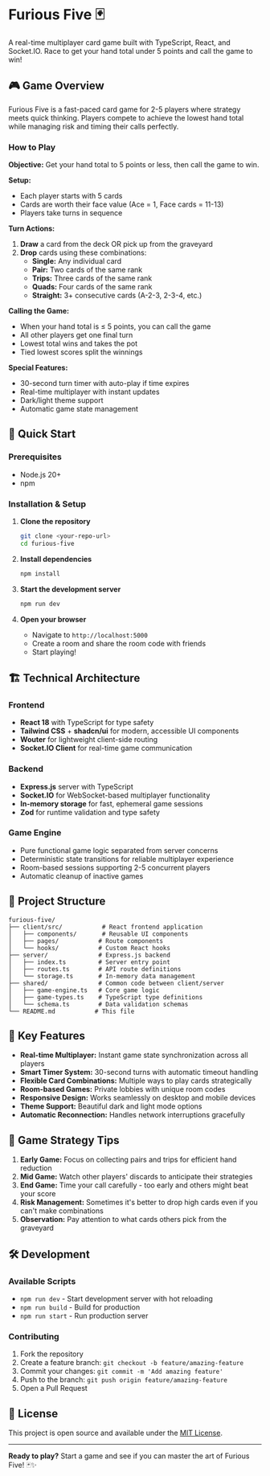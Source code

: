 # Furious Five 🃏

A real-time multiplayer card game built with TypeScript, React, and Socket.IO. Race to get your hand total under 5 points and call the game to win!

## 🎮 Game Overview

Furious Five is a fast-paced card game for 2-5 players where strategy meets quick thinking. Players compete to achieve the lowest hand total while managing risk and timing their calls perfectly.

### How to Play

**Objective:** Get your hand total to 5 points or less, then call the game to win.

**Setup:**
- Each player starts with 5 cards
- Cards are worth their face value (Ace = 1, Face cards = 11-13)
- Players take turns in sequence

**Turn Actions:**
1. **Draw** a card from the deck OR pick up from the graveyard
2. **Drop** cards using these combinations:
   - **Single:** Any individual card
   - **Pair:** Two cards of the same rank
   - **Trips:** Three cards of the same rank  
   - **Quads:** Four cards of the same rank
   - **Straight:** 3+ consecutive cards (A-2-3, 2-3-4, etc.)

**Calling the Game:**
- When your hand total is ≤ 5 points, you can call the game
- All other players get one final turn
- Lowest total wins and takes the pot
- Tied lowest scores split the winnings

**Special Features:**
- 30-second turn timer with auto-play if time expires
- Real-time multiplayer with instant updates
- Dark/light theme support
- Automatic game state management

## 🚀 Quick Start

### Prerequisites
- Node.js 20+
- npm

### Installation & Setup

1. **Clone the repository**
   ```bash
   git clone <your-repo-url>
   cd furious-five
   ```

2. **Install dependencies**
   ```bash
   npm install
   ```

3. **Start the development server**
   ```bash
   npm run dev
   ```

4. **Open your browser**
   - Navigate to `http://localhost:5000`
   - Create a room and share the room code with friends
   - Start playing!

## 🏗️ Technical Architecture

### Frontend
- **React 18** with TypeScript for type safety
- **Tailwind CSS** + **shadcn/ui** for modern, accessible UI components
- **Wouter** for lightweight client-side routing
- **Socket.IO Client** for real-time game communication

### Backend
- **Express.js** server with TypeScript
- **Socket.IO** for WebSocket-based multiplayer functionality
- **In-memory storage** for fast, ephemeral game sessions
- **Zod** for runtime validation and type safety

### Game Engine
- Pure functional game logic separated from server concerns
- Deterministic state transitions for reliable multiplayer experience
- Room-based sessions supporting 2-5 concurrent players
- Automatic cleanup of inactive games

## 📁 Project Structure

```
furious-five/
├── client/src/           # React frontend application
│   ├── components/       # Reusable UI components
│   ├── pages/           # Route components
│   └── hooks/           # Custom React hooks
├── server/              # Express.js backend
│   ├── index.ts         # Server entry point
│   ├── routes.ts        # API route definitions
│   └── storage.ts       # In-memory data management
├── shared/              # Common code between client/server
│   ├── game-engine.ts   # Core game logic
│   ├── game-types.ts    # TypeScript type definitions
│   └── schema.ts        # Data validation schemas
└── README.md           # This file
```

## 🎯 Key Features

- **Real-time Multiplayer:** Instant game state synchronization across all players
- **Smart Timer System:** 30-second turns with automatic timeout handling
- **Flexible Card Combinations:** Multiple ways to play cards strategically  
- **Room-based Games:** Private lobbies with unique room codes
- **Responsive Design:** Works seamlessly on desktop and mobile devices
- **Theme Support:** Beautiful dark and light mode options
- **Automatic Reconnection:** Handles network interruptions gracefully

## 🎲 Game Strategy Tips

1. **Early Game:** Focus on collecting pairs and trips for efficient hand reduction
2. **Mid Game:** Watch other players' discards to anticipate their strategies
3. **End Game:** Time your call carefully - too early and others might beat your score
4. **Risk Management:** Sometimes it's better to drop high cards even if you can't make combinations
5. **Observation:** Pay attention to what cards others pick from the graveyard

## 🛠️ Development

### Available Scripts

- `npm run dev` - Start development server with hot reloading
- `npm run build` - Build for production
- `npm run start` - Run production server

### Contributing

1. Fork the repository
2. Create a feature branch: `git checkout -b feature/amazing-feature`
3. Commit your changes: `git commit -m 'Add amazing feature'`
4. Push to the branch: `git push origin feature/amazing-feature`
5. Open a Pull Request

## 📝 License

This project is open source and available under the [MIT License](LICENSE).

---

**Ready to play?** Start a game and see if you can master the art of Furious Five! 🃏✨